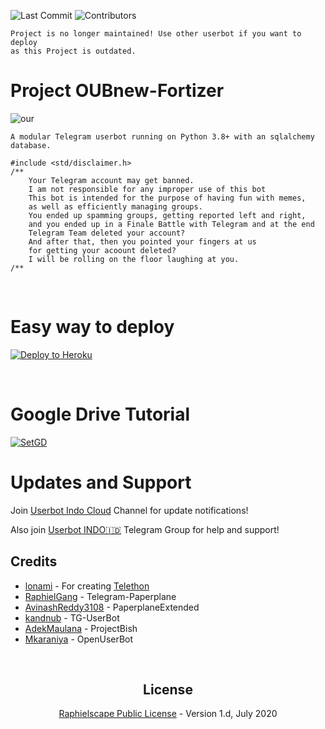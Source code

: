![Last Commit](https://img.shields.io/github/last-commit/fortifying/OUBnew/sql-extended) ![Contributors](https://img.shields.io/github/contributors/fortifying/OUBnew?color=LightSlateGrey)

```
Project is no longer maintained! Use other userbot if you want to deploy
as this Project is outdated.
```

# Project OUBnew-Fortizer

![our](https://telegra.ph/file/02abf5720f639072ce258.png)

`
 A modular Telegram userbot running on Python 3.8+ with an sqlalchemy database.
`

```
#include <std/disclaimer.h>
/**
    Your Telegram account may get banned.
    I am not responsible for any improper use of this bot
    This bot is intended for the purpose of having fun with memes,
    as well as efficiently managing groups.
    You ended up spamming groups, getting reported left and right,
    and you ended up in a Finale Battle with Telegram and at the end
    Telegram Team deleted your account?
    And after that, then you pointed your fingers at us
    for getting your acoount deleted?
    I will be rolling on the floor laughing at you.
/**
```

<p align="center">&nbsp;</p>

# Easy way to deploy
<p><a href="https://heroku.com/deploy?template=https://github.com/fortifying/OUBnew/tree/sql-extended"> <img src="https://www.herokucdn.com/deploy/button.svg" alt="Deploy to Heroku" /></a></p>


<p align="center">&nbsp;</p>

# Google Drive Tutorial
[![SetGD](https://raw.githubusercontent.com/fortifying/OUBnew/sql-extended/gd.png)](https://telegra.ph/How-To-Setup-Google-Drive-04-03)


# Updates and Support

Join <a href="https://t.me/userbotindocloud">Userbot Indo Cloud</a> Channel for update notifications!

Also join <a href="https://t.me/userbotindo">Userbot INDO🇮🇩</a> Telegram Group for help and support!







## Credits
* [lonami](https://lonami.dev) - For creating [Telethon](https://github.com/LonamiWebs/Telethon)
* [RaphielGang](https://github.com/RaphielGang) - Telegram-Paperplane
* [AvinashReddy3108](https://github.com/AvinashReddy3108) - PaperplaneExtended
* [kandnub](https://github.com/kandnub) - TG-UserBot
* [AdekMaulana](https://github.com/adekmaulana) - ProjectBish
* [Mkaraniya](https://github.com/mkaraniya) - OpenUserBot

<p align="center">&nbsp;</p>
<h2 align="center">License</h2>
<p align="center"><a href="https://github.com/fortifying/OUBnew/blob/sql-extended/LICENSE">Raphielscape Public License</a> - Version 1.d, July 2020</p>
